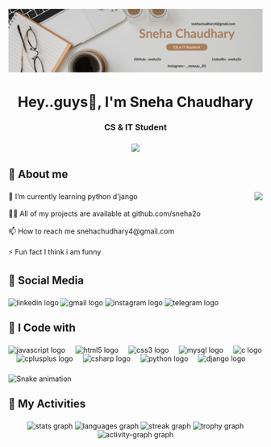 


![logo](https://github.com/sneha2o/sneha2o/blob/main/Beige%20%26%20Brown%20Simple%20Personal%20LinkedIn%20Banner%20(1).png)


<h1 align="center">Hey..guys👋, I'm Sneha Chaudhary</h1>

###

<h3 align="center">CS & IT Student</h3>

###

<div align="center">
  <img src="https://visitor-badge.laobi.icu/badge?page_id=sneha2o.sneha2o&left_color=steelblue&right_color=orchid&left_text=Views"  />
</div>

###

<h2 align="left">🦋 About me</h2>

###

<img align="right" height="250" src="https://camo.githubusercontent.com/ff4c0739c245efcb586ea0ff6d7c5b123140da1a88f603af71dd4e1053f02819/68747470733a2f2f6469676974616c7363686f6c61722e696e2f77702d636f6e74656e742f75706c6f6164732f323032322f30362f6f6e6c696e652d6c6561726e696e672e676966"  />

###

<p align="left">🌱 I’m currently learning python d'jango<br><br>👨‍💻 All of my projects are available at github.com/sneha2o<br><br>📫 How to reach me snehachudhary4@gmail.com<br><br>⚡ Fun fact I think i am funny</p>

###

<h2 align="left">🦋 Social Media</h2>

###

<div align="left">
  <img src="https://raw.githubusercontent.com/maurodesouza/profile-readme-generator/master/src/assets/icons/social/linkedin/default.svg" width="52" height="40" alt="linkedin logo"  />
  <img src="https://raw.githubusercontent.com/maurodesouza/profile-readme-generator/master/src/assets/icons/social/gmail/default.svg" width="52" height="40" alt="gmail logo"  />
  <img src="https://raw.githubusercontent.com/maurodesouza/profile-readme-generator/master/src/assets/icons/social/instagram/default.svg" width="52" height="40" alt="instagram logo"  />
  <img src="https://raw.githubusercontent.com/maurodesouza/profile-readme-generator/master/src/assets/icons/social/telegram/default.svg" width="52" height="40" alt="telegram logo"  />
</div>

###

<h2 align="left">🦋 I Code with</h2>

###

<div align="left">
  <img src="https://cdn.jsdelivr.net/gh/devicons/devicon/icons/javascript/javascript-original.svg" height="40" alt="javascript logo"  />
  <img width="12" />
  <img src="https://cdn.jsdelivr.net/gh/devicons/devicon/icons/html5/html5-original.svg" height="40" alt="html5 logo"  />
  <img width="12" />
  <img src="https://cdn.jsdelivr.net/gh/devicons/devicon/icons/css3/css3-original.svg" height="40" alt="css3 logo"  />
  <img width="12" />
  <img src="https://cdn.jsdelivr.net/gh/devicons/devicon/icons/mysql/mysql-original.svg" height="40" alt="mysql logo"  />
  <img width="12" />
  <img src="https://cdn.jsdelivr.net/gh/devicons/devicon/icons/c/c-original.svg" height="40" alt="c logo"  />
  <img width="12" />
  <img src="https://cdn.jsdelivr.net/gh/devicons/devicon/icons/cplusplus/cplusplus-original.svg" height="40" alt="cplusplus logo"  />
  <img width="12" />
  <img src="https://cdn.jsdelivr.net/gh/devicons/devicon/icons/csharp/csharp-original.svg" height="40" alt="csharp logo"  />
  <img width="12" />
  <img src="https://cdn.jsdelivr.net/gh/devicons/devicon/icons/python/python-original.svg" height="40" alt="python logo"  />
  <img width="12" />
  <img src="https://cdn.jsdelivr.net/gh/devicons/devicon/icons/django/django-plain.svg" height="40" alt="django logo"  />
</div>

###

<img src="https://raw.githubusercontent.com/sneha2o/sneha2o/output/snake.svg" alt="Snake animation" />

###

<h2 align="left">🦋 My Activities</h2>

###

<div align="center">
  <img src="https://github-readme-stats.vercel.app/api?username=sneha2o&hide_title=false&hide_rank=false&show_icons=true&include_all_commits=true&count_private=true&disable_animations=false&theme=dracula&locale=en&hide_border=false&order=1" height="150" alt="stats graph"  />
  <img src="https://github-readme-stats.vercel.app/api/top-langs?username=sneha2o&locale=en&hide_title=false&layout=compact&card_width=320&langs_count=5&theme=dracula&hide_border=false&order=2" height="150" alt="languages graph"  />
  <img src="https://streak-stats.demolab.com?user=sneha2o&locale=en&mode=daily&theme=dracula&hide_border=false&border_radius=5&order=3" height="150" alt="streak graph"  />
  <img src="https://github-profile-trophy.vercel.app?username=sneha2o&theme=dracula&column=-1&row=1&margin-w=8&margin-h=8&no-bg=false&no-frame=false&order=4" height="150" alt="trophy graph"  />
  <img src="https://github-readme-activity-graph.vercel.app/graph?username=sneha2o&radius=16&theme=react&area=true&order=5" height="300" alt="activity-graph graph"  />
</div>

###

